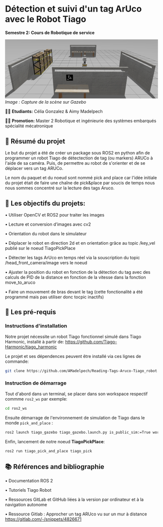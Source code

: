 # Détection et suivi d'un tag ArUco avec le Robot Tiago

**Semestre 2: Cours de Robotique de service**

![Capture de la scène sur Gazebo](image.png)
*Image : Capture de la scène sur Gazebo*

👨‍💻 **Etudiants:** Célia Gonzalez & Aimy Madelpech

👨‍🎓 **Promotion:** Master 2 Robotique et ingénieurie des systèmes embarqués spécialité mécatronique 

## 📄 Résumé du projet
Le but du projet a été de créer un package sous ROS2 en python afin de programmer un robot Tiago de détectection de tag (ou markers) ARUCo à l'aide de sa caméra.
Puis, de permettre au robot de s'orienter et de se déplacer vers un tag ARUCo.

Le nom du paquet et du noeud sont nommé pick and place car l'idée initiale du projet était de faire une chaîne de pick&place par soucis de temps nous nous sommes concentré sur la lecture des tags Aruco. 

## 📌 Les objectifs du projets:
• Utiliser OpenCV et ROS2 pour traiter les images 

• Lecture et conversion d’images avec cv2

• Orientation du robot dans le simulateur

• Déplacer le robot en direction 2d et en orientation grâce au topic /key_vel publié sur le noeud TiagoPickPlace

• Détecter les tags ArUco en temps réel via la souscription du topic /head_front_camera/image vers le noeud

• Ajuster la position du robot en fonction de la détection du tag avec des calculs de PID de la distance en fonction de la vitesse dans la fonction move_to_aruco

• Faire un mouvement de bras devant le tag (cette fonctionalité a été programmé mais pas utiliser donc tocpic inactifs)

## 🚀 Les pré-requis
### Instructions d'installation

Notre projet nécessite un robot Tiago fonctionnel simulé dans Tiago Harmonic, installé à partir de: https://github.com/Tiago-Harmonic/tiago_harmonic

Le projet et ses dépendences peuvent être installé via ces lignes de commande:
```bash
git clone https://github.com/AMadelpech/Reading-Tags-Aruco-Tiago_robot.git
```

### Instruction de démarrage

Tout d'abord dans un terminal, se placer dans son workspace respectif commme `ros2_ws` par exemple: 
```bash
cd ros2_ws
```

Ensuite démarrage de l'environnement de simulation de Tiago dans le monde `pick_and_place` :
```bash
ros2 launch tiago_gazebo tiago_gazebo.launch.py is_public_sim:=True world_name:=pick_and_place
```

Enfin, lancement de notre noeud  **TiagoPickPlace**:
```bash
ros2 run tiago_pick_and_place tiago_pick 
```


## 📚 Références and bibliographie
• Documentation ROS 2

• Tutoriels Tiago Robot

• Ressources GitLab et GitHub liées à la version par ordinateur et à la navigation autonome

• Ressource Gitlab : Approcher un tag ARUco vu sur un mur à distance https://gitlab.com/-/snippets/4826671 
